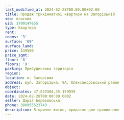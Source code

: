 ```yaml
---
last_modified_at: 2024-02-28T00:00:00+02:00
title: Продаж трикімнатної квартири на Запорізькій
seo: власник
uid: 1709147655
type: Квартира
rent:
rooms: '3'
surface: '69'
surface_land:
price: $39500
price_sqmt:
floor: '8'
floors: '9'
parking: Прибудинкова територія
region:
location: м. Запоріжжя
address: вул. Запорізька, 9А, Олександрівський район
object:
coordinates: 47.823304,35.159939
date: 2024-02-28T00:00:00.000Z
seller: Дарія Березовська
phone: 380955623743
description: Вторинне житло, придатне для проживання
---
```

